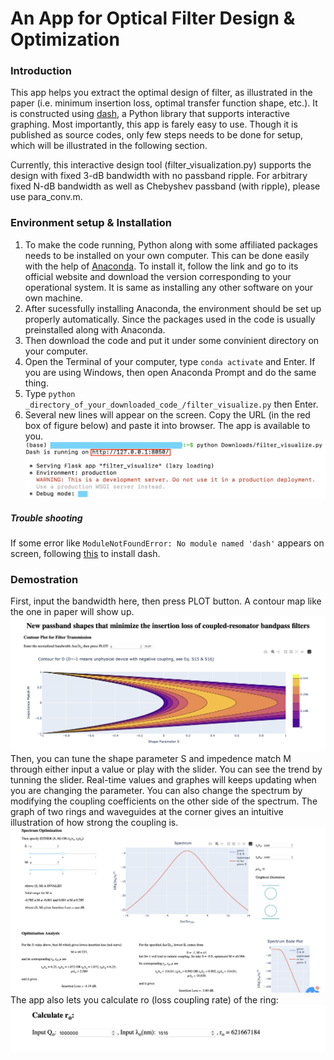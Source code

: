# An App for Optical Filter Design & Optimization
### Introduction
This app helps you extract the optimal design of filter, as illustrated in the paper (i.e. minimum insertion loss, optimal transfer function shape, etc.). It is constructed using [dash](https://dash.plotly.com), a Python library that supports interactive graphing. Most importantly, this app is farely easy to use. Though it is published as source codes, only few steps needs to be done for setup, which will be illustrated in the following section.

Currently, this interactive design tool (filter_visualization.py) supports the design with fixed 3-dB bandwidth with no passband ripple. For arbitrary fixed N-dB bandwidth as well as Chebyshev passband (with ripple), please use para_conv.m.

### Environment setup & Installation
1. To make the code running, Python along with some affiliated packages needs to be installed on your own computer. This can be done easily with the help of [Anaconda](https://www.anaconda.com). To install it, follow the link and go to its official website and download the version corresponding to your operational system. It is same as installing any other software on your own machine.  
2. After sucessfully installing Anaconda, the environment should be set up properly automatically. Since the packages used in the code is usually preinstalled along with Anaconda.  
3. Then download the code and put it under some convinient directory on your computer.  
4. Open the Terminal of your computer, type `conda activate` and Enter. If you are using Windows, then open Anaconda Prompt and do the same thing.  
5. Type `python _directory_of_your_downloaded_code_/filter_visualize.py` then Enter.  
6. Several new lines will appear on the screen. Copy the URL (in the red box of figure below) and paste it into browser. The app is available to you. ![illustration1](https://github.com/Xinchang233/Dual-Ring-Filter-Calculator/blob/main/illustration1.png)  
##### Trouble shooting
If some error like `ModuleNotFoundError: No module named 'dash'` appears on screen, following [this](https://dash.plotly.com/installation) to install dash.
### Demostration
First, input the bandwidth here, then press PLOT button. A contour map like the one in paper will show up. ![dm1](https://github.com/Xinchang233/Dual-Ring-Filter-Calculator/blob/main/demo1.png)  
Then, you can tune the shape parameter S and impedence match M through either input a value or play with the slider. You can see the trend by tunning the slider. Real-time values and graphes will keeps updating when you are changing the parameter. You can also change the spectrum by modifying the coupling coefficients on the other side of the spectrum. The graph of two rings and waveguides at the corner gives an intuitive illustration of how strong the coupling is.![dm2](https://github.com/Xinchang233/Dual-Ring-Filter-Calculator/blob/main/demo2.png)  
The app also lets you calculate ro (loss coupling rate) of the ring:![dm3](https://github.com/Xinchang233/Dual-Ring-Filter-Calculator/blob/main/demo3.png)  
